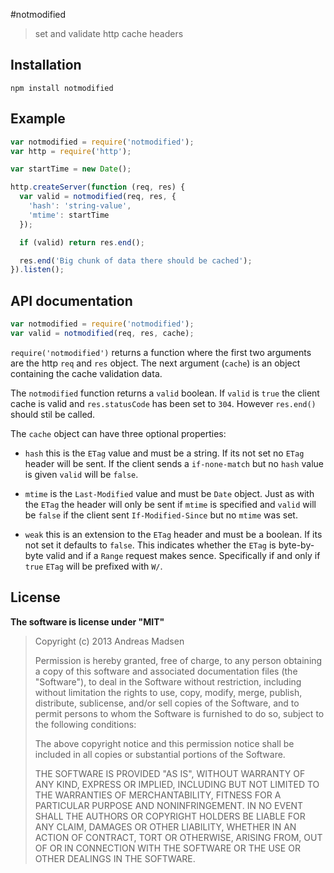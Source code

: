 #notmodified

> set and validate http cache headers

## Installation

```shell
npm install notmodified
```

## Example

```javascript
var notmodified = require('notmodified');
var http = require('http');

var startTime = new Date();

http.createServer(function (req, res) {
  var valid = notmodified(req, res, {
    'hash': 'string-value',
    'mtime': startTime
  });

  if (valid) return res.end();

  res.end('Big chunk of data there should be cached');
}).listen();
```

## API documentation

```javascript
var notmodified = require('notmodified');
var valid = notmodified(req, res, cache);
```

`require('notmodified')` returns a function where the first two arguments
are the http `req` and `res` object. The next argument (`cache`) is an object
containing the cache validation data.

The `notmodified` function returns a `valid` boolean. If `valid` is `true` the
client cache is valid and `res.statusCode` has been set to `304`. However
`res.end()` should stil be called.

The `cache` object can have three optional properties:

* `hash` this is the `ETag` value and must be a string. If its not set no `ETag`
  header will be sent. If the client sends a `if-none-match` but no `hash`
  value is given `valid` will be `false`.

* `mtime` is the `Last-Modified` value and must be `Date` object. Just as with
  the `ETag` the header will only be sent if `mtime` is specified and `valid`
  will be `false` if the client sent `If-Modified-Since` but no `mtime` was set.

* `weak` this is an extension to the `ETag` header and must be a boolean. If
  its not set it defaults to `false`. This indicates whether the `ETag` is
  byte-by-byte valid and if a `Range` request makes sence. Specifically if and
  only if `true` `ETag` will be prefixed with `W/`.

## License

**The software is license under "MIT"**

> Copyright (c) 2013 Andreas Madsen
>
> Permission is hereby granted, free of charge, to any person obtaining a copy
> of this software and associated documentation files (the "Software"), to deal
> in the Software without restriction, including without limitation the rights
> to use, copy, modify, merge, publish, distribute, sublicense, and/or sell
> copies of the Software, and to permit persons to whom the Software is
> furnished to do so, subject to the following conditions:
>
> The above copyright notice and this permission notice shall be included in
> all copies or substantial portions of the Software.
>
> THE SOFTWARE IS PROVIDED "AS IS", WITHOUT WARRANTY OF ANY KIND, EXPRESS OR
> IMPLIED, INCLUDING BUT NOT LIMITED TO THE WARRANTIES OF MERCHANTABILITY,
> FITNESS FOR A PARTICULAR PURPOSE AND NONINFRINGEMENT. IN NO EVENT SHALL THE
> AUTHORS OR COPYRIGHT HOLDERS BE LIABLE FOR ANY CLAIM, DAMAGES OR OTHER
> LIABILITY, WHETHER IN AN ACTION OF CONTRACT, TORT OR OTHERWISE, ARISING FROM,
> OUT OF OR IN CONNECTION WITH THE SOFTWARE OR THE USE OR OTHER DEALINGS IN
> THE SOFTWARE.
